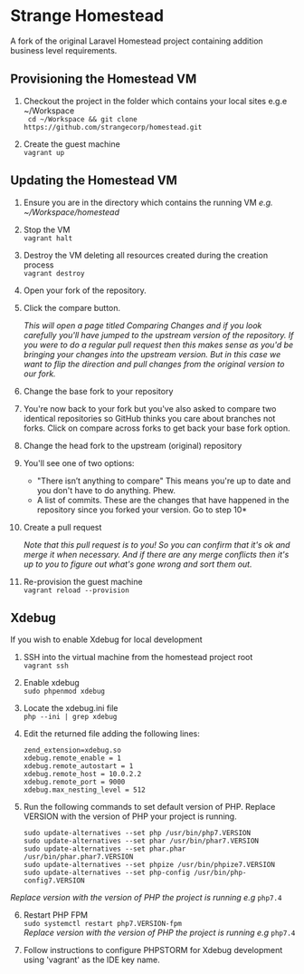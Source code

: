 # Strange Homestead

A fork of the original Laravel Homestead project containing addition business level requirements.

## Provisioning the Homestead VM

1. Checkout the project in the folder which contains your local sites e.g.e ~/Workspace   
``` cd ~/Workspace && git clone https://github.com/strangecorp/homestead.git```

2. Create the guest machine  
```vagrant up```

## Updating the Homestead VM

1. Ensure you are in the directory which contains the running VM *e.g. ~/Workspace/homestead*

2. Stop the VM   
```vagrant halt```

3. Destroy the VM deleting all resources created during the creation process  
```vagrant destroy```

4. Open your fork of the repository.

5. Click the compare button.

   *This will open a page titled Comparing Changes and if you look carefully you'll have jumped to the upstream version of the repository. If you were to do a regular pull request then this makes sense as you'd be bringing your changes into the upstream version. But in this case we want to flip the direction and pull changes from the original version to our fork.*

6. Change the base fork to your repository

7. You're now back to your fork but you've also asked to compare two identical repositories so GitHub thinks you care about branches not forks. Click on compare across forks to get back your base fork option.

8. Change the head fork to the upstream (original) repository

9. You'll see one of two options:   
    * "There isn’t anything to compare" This means you're up to date and you don't have to do anything. Phew.
    * A list of commits. These are the changes that have happened in the repository since you forked your version. Go to step 10*

10. Create a pull request

    *Note that this pull request is to you! So you can confirm that it's ok and merge it when necessary. And if there are any merge conflicts then it's up to you to figure out what's gone wrong and sort them out.*
        
11. Re-provision the guest machine   
```vagrant reload --provision```

## Xdebug

If you wish to enable Xdebug for local development

1. SSH into the virtual machine from the homestead project root  
```vagrant ssh```

2. Enable xdebug  
```sudo phpenmod xdebug```

3. Locate the xdebug.ini file  
```php --ini | grep xdebug```

4. Edit the returned file adding the following lines:

    ```
    zend_extension=xdebug.so  
    xdebug.remote_enable = 1  
    xdebug.remote_autostart = 1  
    xdebug.remote_host = 10.0.2.2  
    xdebug.remote_port = 9000  
    xdebug.max_nesting_level = 512

5. Run the following commands to set default version of PHP. Replace VERSION with the version of PHP your project is running.  

    ```
    sudo update-alternatives --set php /usr/bin/php7.VERSION
    sudo update-alternatives --set phar /usr/bin/phar7.VERSION
    sudo update-alternatives --set phar.phar /usr/bin/phar.phar7.VERSION 
    sudo update-alternatives --set phpize /usr/bin/phpize7.VERSION
    sudo update-alternatives --set php-config /usr/bin/php-config7.VERSION
   
*Replace version with the version of PHP the project is running e.g* ```php7.4```          

6. Restart PHP FPM   
```sudo systemctl restart php7.VERSION-fpm```   
*Replace version with the version of PHP the project is running e.g* ```php7.4```

7. Follow instructions to configure PHPSTORM for Xdebug development using 'vagrant' as the IDE key name.

